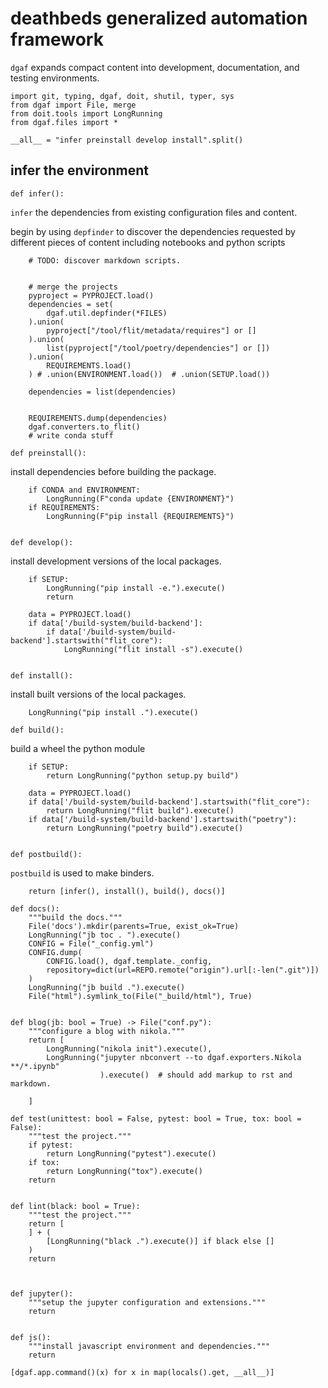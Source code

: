 # deathbeds generalized automation framework

`dgaf` expands compact content into development, documentation, and testing environments.

    import git, typing, dgaf, doit, shutil, typer, sys
    from dgaf import File, merge
    from doit.tools import LongRunning
    from dgaf.files import *

    __all__ = "infer preinstall develop install".split()

## infer the environment

    def infer():

`infer` the dependencies from existing configuration files and content.

begin by using `depfinder` to discover the dependencies requested by different pieces of content
including notebooks and python scripts

        # TODO: discover markdown scripts.


        # merge the projects
        pyproject = PYPROJECT.load()
        dependencies = set(
            dgaf.util.depfinder(*FILES)
        ).union(
            pyproject["/tool/flit/metadata/requires"] or []
        ).union(
            list(pyproject["/tool/poetry/dependencies"] or [])
        ).union(
            REQUIREMENTS.load()
        ) # .union(ENVIRONMENT.load())  # .union(SETUP.load())

        dependencies = list(dependencies)

        
        REQUIREMENTS.dump(dependencies)
        dgaf.converters.to_flit()
        # write conda stuff

    def preinstall():

install dependencies before building the package.

        if CONDA and ENVIRONMENT:
            LongRunning(F"conda update {ENVIRONMENT}")
        if REQUIREMENTS:
            LongRunning(F"pip install {REQUIREMENTS}")

        
    def develop():

install development versions of the local packages.

        if SETUP:
            LongRunning("pip install -e.").execute()
            return

        data = PYPROJECT.load()
        if data['/build-system/build-backend']:
            if data['/build-system/build-backend'].startswith("flit_core"):
                LongRunning("flit install -s").execute()
        

    def install():

install built versions of the local packages.

        LongRunning("pip install .").execute()

    def build():

build a wheel the python module

        if SETUP:
            return LongRunning("python setup.py build")

        data = PYPROJECT.load()
        if data['/build-system/build-backend'].startswith("flit_core"):
            return LongRunning("flit build").execute()
        if data['/build-system/build-backend'].startswith("poetry"):
            return LongRunning("poetry build").execute()


    def postbuild():

`postbuild` is used to make binders.

        return [infer(), install(), build(), docs()]

    def docs():
        """build the docs."""
        File('docs').mkdir(parents=True, exist_ok=True)
        LongRunning("jb toc . ").execute()
        CONFIG = File("_config.yml")
        CONFIG.dump(
            CONFIG.load(), dgaf.template._config,
            repository=dict(url=REPO.remote("origin").url[:-len(".git")])
        )
        LongRunning("jb build .").execute()
        File("html").symlink_to(File("_build/html"), True)


    def blog(jb: bool = True) -> File("conf.py"):
        """configure a blog with nikola."""
        return [
            LongRunning("nikola init").execute(),
            LongRunning("jupyter nbconvert --to dgaf.exporters.Nikola **/*.ipynb"
                        ).execute()  # should add markup to rst and markdown.

        ]        

    def test(unittest: bool = False, pytest: bool = True, tox: bool = False):
        """test the project."""
        if pytest:
            return LongRunning("pytest").execute()
        if tox:
            return LongRunning("tox").execute()
        return


    def lint(black: bool = True):
        """test the project."""
        return [
        ] + (
            [LongRunning("black .").execute()] if black else []
        )
        return



    def jupyter():
        """setup the jupyter configuration and extensions."""
        return


    def js():
        """install javascript environment and dependencies."""
        return

    [dgaf.app.command()(x) for x in map(locals().get, __all__)]

[`flit`]: #
[`poetry`]: #